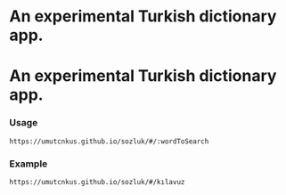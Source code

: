 # An experimental Turkish dictionary app.

# An experimental Turkish dictionary app.

### Usage

    https://umutcnkus.github.io/sozluk/#/:wordToSearch
 ### Example

    https://umutcnkus.github.io/sozluk/#/kılavuz
